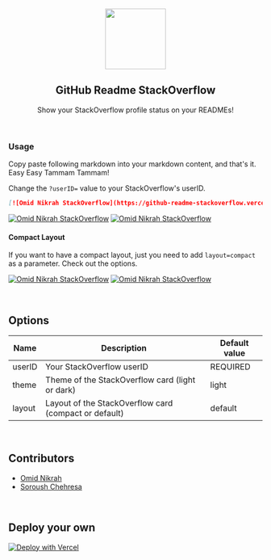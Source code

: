 <br>

<p align="center">
  <img width="120px" src="https://raw.githubusercontent.com/omidnikrah/github-readme-stackoverflow/master/stackoverflow.svg" />
  <h2 align="center">GitHub Readme StackOverflow</h2>
  <p align="center">Show your StackOverflow profile status on your READMEs!</p>
</p>

<br>

### Usage

Copy paste following markdown into your markdown content, and that's it. Easy Easy Tammam Tammam!

Change the `?userID=` value to your StackOverflow's userID.

```md
[![Omid Nikrah StackOverflow](https://github-readme-stackoverflow.vercel.app/?userID=6558042)](https://stackoverflow.com/users/6558042/omid-nikrah)
```

[![Omid Nikrah StackOverflow](https://github-readme-stackoverflow.vercel.app/?userID=6558042)](https://stackoverflow.com/users/6558042/omid-nikrah)
[![Omid Nikrah StackOverflow](https://github-readme-stackoverflow.vercel.app/?userID=6558042&theme=dark)](https://stackoverflow.com/users/6558042/omid-nikrah)

#### Compact Layout

If you want to have a compact layout, just you need to add `layout=compact` as a parameter. Check out the options.

[![Omid Nikrah StackOverflow](https://github-readme-stackoverflow.vercel.app/?userID=6558042&layout=compact)](https://stackoverflow.com/users/6558042/omid-nikrah)
[![Omid Nikrah StackOverflow](https://github-readme-stackoverflow.vercel.app/?userID=6558042&layout=compact&theme=dark)](https://stackoverflow.com/users/6558042/omid-nikrah)


<br>

## Options
|    Name    |           Description           |        Default value       |
| ---------- | ------------------------------- | -------------------------- |
| userID     | Your StackOverflow userID            | REQUIRED                |
| theme      | Theme of the StackOverflow card (light or dark)      | light     |
| layout     | Layout of the StackOverflow card (compact or default) | default |    

<br>

## Contributors
- [Omid Nikrah](https://github.com/omidnikrah)
- [Soroush Chehresa](https://github.com/soroushchehresa)

<br>

## Deploy your own
[![Deploy with Vercel](https://vercel.com/button)](https://vercel.com/import/git?s=https://github.com/kittychka/github-readme-stackoverflow)
